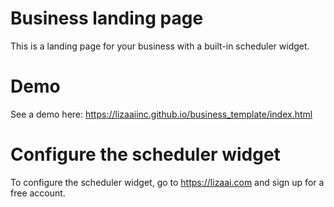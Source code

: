 # Business landing page

This is a landing page for your business with a built-in scheduler widget.

# Demo

See a demo here: https://lizaaiinc.github.io/business_template/index.html

# Configure the scheduler widget

To configure the scheduler widget, go to https://lizaai.com and sign up for a free account.
